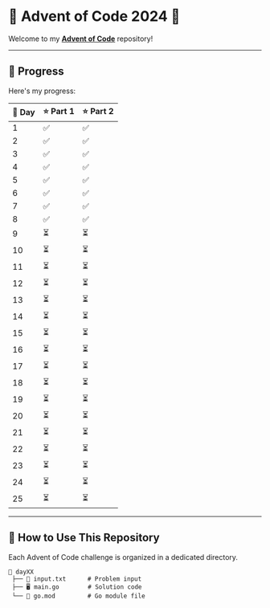 # 🌟 Advent of Code 2024 🌟

Welcome to my **[Advent of Code](https://adventofcode.com/2024)** repository!

---

## 🚀 Progress
Here's my progress:

| 📅 Day  | ⭐ Part 1 | ⭐ Part 2 |
|---------|----------|----------|
| 1       | ✅        | ✅        |
| 2       | ✅        | ✅        |
| 3       | ✅        | ✅        |
| 4       | ✅        | ✅        |
| 5       | ✅        | ✅        |
| 6       | ✅        | ✅        |
| 7       | ✅        | ✅        |
| 8       | ✅        | ✅        |
| 9       | ⏳        | ⏳        |
| 10      | ⏳        | ⏳        |
| 11      | ⏳        | ⏳        |
| 12      | ⏳        | ⏳        |
| 13      | ⏳        | ⏳        |
| 14      | ⏳        | ⏳        |
| 15      | ⏳        | ⏳        |
| 16      | ⏳        | ⏳        |
| 17      | ⏳        | ⏳        |
| 18      | ⏳        | ⏳        |
| 19      | ⏳        | ⏳        |
| 20      | ⏳        | ⏳        |
| 21      | ⏳        | ⏳        |
| 22      | ⏳        | ⏳        |
| 23      | ⏳        | ⏳        |
| 24      | ⏳        | ⏳        |
| 25      | ⏳        | ⏳        |

---

## 🎯 How to Use This Repository

Each Advent of Code challenge is organized in a dedicated directory.  

```plaintext
📁 dayXX
 ├── 📝 input.txt      # Problem input
 ├── 🖥️ main.go        # Solution code
 └── 📜 go.mod         # Go module file
```